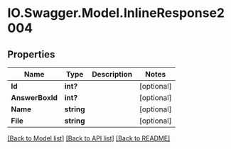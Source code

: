 # IO.Swagger.Model.InlineResponse2004
## Properties

Name | Type | Description | Notes
------------ | ------------- | ------------- | -------------
**Id** | **int?** |  | [optional] 
**AnswerBoxId** | **int?** |  | [optional] 
**Name** | **string** |  | [optional] 
**File** | **string** |  | [optional] 

[[Back to Model list]](../README.md#documentation-for-models) [[Back to API list]](../README.md#documentation-for-api-endpoints) [[Back to README]](../README.md)

